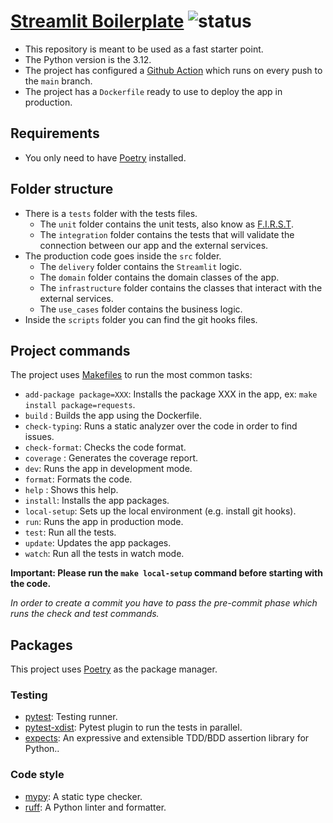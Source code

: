 # [Streamlit Boilerplate](https://streamlit.io) ![status](https://github.com/pmareke/streamlit-boilerplate/actions/workflows/app.yml/badge.svg)

- This repository is meant to be used as a fast starter point.
- The Python version is the 3.12.
- The project has configured a [Github Action](https://github.com/pmareke/streamlit-boilerplate/actions) which runs on every push to the `main` branch.
- The project has a `Dockerfile` ready to use to deploy the app in production.

## Requirements
- You only need to have [Poetry](https://python-poetry.org) installed.

## Folder structure

- There is a `tests` folder with the tests files.
    - The `unit` folder contains the unit tests, also know as [F.I.R.S.T](https://dzone.com/articles/writing-your-first-unit-tests#:~:text=First%20class%20developers%20write%20their,self%2Dvalidating%2C%20and%20timely.&text=Unit%20tests%20are%20required%20to%20test%20singular%20sections%20of%20code.).
    - The `integration` folder contains the tests that will validate the connection between our app and the external services.
- The production code goes inside the `src` folder.
    - The `delivery` folder contains the `Streamlit` logic.
    - The `domain` folder contains the domain classes of the app.
    - The `infrastructure` folder contains the classes that interact with the external services.
    - The `use_cases` folder contains the business logic.
- Inside the `scripts` folder you can find the git hooks files.

## Project commands

The project uses [Makefiles](https://www.gnu.org/software/make/manual/html_node/Introduction.html) to run the most common tasks:

- `add-package package=XXX`: Installs the package XXX in the app, ex: `make install package=requests`.
- `build` : Builds the app using the Dockerfile.
- `check-typing`: Runs a static analyzer over the code in order to find issues.
- `check-format`: Checks the code format.
- `coverage` : Generates the coverage report.
- `dev`: Runs the app in development mode.
- `format`: Formats the code.
- `help` : Shows this help.
- `install`: Installs the app packages.
- `local-setup`: Sets up the local environment (e.g. install git hooks).
- `run`: Runs the app in production mode.
- `test`: Run all the tests.
- `update`: Updates the app packages.
- `watch`: Run all the tests in watch mode.

**Important: Please run the `make local-setup` command before starting with the code.**

_In order to create a commit you have to pass the pre-commit phase which runs the check and test commands._

## Packages

This project uses [Poetry](https://python-poetry.org) as the package manager.

### Testing

- [pytest](https://docs.pytest.org/en/7.1.x/contents.html): Testing runner.
- [pytest-xdist](https://github.com/pytest-dev/pytest-xdist): Pytest plugin to run the tests in parallel.
- [expects](https://expects.readthedocs.io/en/stable/): An expressive and extensible TDD/BDD assertion library for Python..

### Code style

- [mypy](https://mypy.readthedocs.io/en/stable/): A static type checker.
- [ruff](https://docs.astral.sh/ruff/installation/): A Python linter and formatter.

